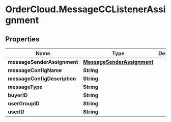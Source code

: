# OrderCloud.MessageCCListenerAssignment

## Properties
Name | Type | Description | Notes
------------ | ------------- | ------------- | -------------
**messageSenderAssignment** | [**MessageSenderAssignment**](MessageSenderAssignment.md) |  | [optional] 
**messageConfigName** | **String** |  | [optional] 
**messageConfigDescription** | **String** |  | [optional] 
**messageType** | **String** |  | [optional] 
**buyerID** | **String** |  | [optional] 
**userGroupID** | **String** |  | [optional] 
**userID** | **String** |  | [optional] 


